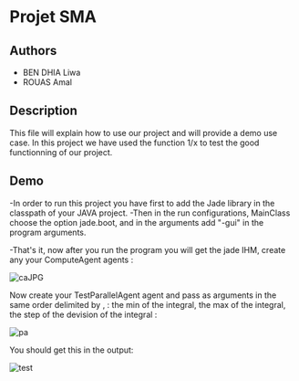 # Projet SMA 

## Authors 
- BEN DHIA Liwa
- ROUAS Amal

## Description
This file will explain how to use our project and will provide a demo use case.
In this project we have used the function 1/x to test the good functionning of our project. 

## Demo
-In order to run this project you have first to add the Jade library in the classpath of your JAVA project.
-Then in the run configurations, MainClass choose the option jade.boot, and in the arguments add "-gui" in the program arguments.

-That's it, now after you run the program you will get the jade IHM, create any your ComputeAgent agents :

![caJPG](https://user-images.githubusercontent.com/37658985/207713543-642ced3e-a009-4e29-95f5-2b9936f7995e.JPG)

Now create your TestParallelAgent agent and pass as arguments in the same order delimited by , : the min of the integral, the max of the integral, the step of the devision of the integral :

![pa](https://user-images.githubusercontent.com/37658985/207713568-7a8a6cfc-5777-4fd3-bf15-e225b9f686b4.JPG)

You should get this in the output:

![test](https://user-images.githubusercontent.com/37658985/207707010-9249b212-5b48-438f-86a9-283fd14de1c1.JPG)
